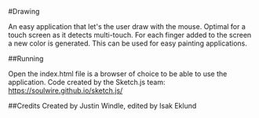 #Drawing

An easy application that let's the user draw with the mouse. Optimal for a touch screen
as it detects multi-touch. For each finger added to the screen a new color is generated. 
This can be used for easy painting applications. 

##Running

Open the index.html file is a browser of choice to be able to use the application. 
Code created by the Sketch.js team:
https://soulwire.github.io/sketch.js/

##Credits
Created by Justin Windle, edited by Isak Eklund


